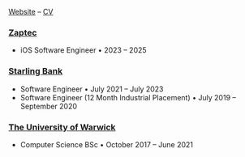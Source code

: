 [Website](https://fieldy.dev) – [CV](https://jordanfield.uk/resources/Web_Safe_CV.pdf) 

### [Zaptec](https://zaptec.com)
- iOS Software Engineer • 2023 – 2025

### [Starling Bank](https://starlingbank.com) 
- Software Engineer • July 2021 – July 2023
- Software Engineer (12 Month Industrial Placement) • July 2019 – September 2020
 
### [The University of Warwick](https://warwick.ac.uk)
- Computer Science BSc • October 2017 – June 2021
